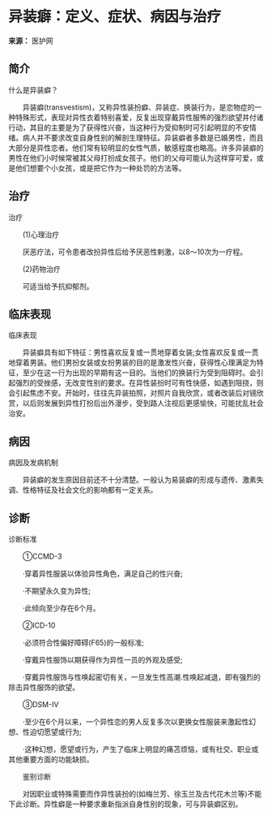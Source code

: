 # 异装癖：定义、症状、病因与治疗

**来源：** 医护网

## 简介

什么是异装癖？

　　异装癖(transvestism)，又称异性装扮癖、异装症、换装行为，是恋物症的一种特殊形式，表现对异性衣着特别喜爱，反复出现穿戴异性服怖的强烈欲望并付诸行动，其目的主要是为了获得性兴奋，当这种行为受抑制时可引起明显的不安情绪。病人并不要求改变自身性别的解剖生理特征。异装癖者多数是已婚男性，而且大部分是异性恋者。他们常有较明显的女性气质，敏感程度也略高。许多异装癖的男性在他们小时候常被其父母打扮成女孩子。他们的父母可能认为这样穿可爱，或是他们想要个小女孩，或是把它作为一种处罚的方法等。

## 治疗

治疗

　　(1)心理治疗

　　厌恶疗法，可令患者改扮异性后给予厌恶性剌激，以8～10次为一疗程。

　　(2)药物治疗

　　可适当给予抗抑郁剂。

## 临床表现

临床表现

　　异装癖具有如下特征：男性喜欢反复或一贯地穿着女装;女性喜欢反复或一贯地穿着男装。他们男扮女装或女扮男装的目的是激发性兴奋，获得性心理满足为特征，至少在这一行为出现的早期有这一目的。当他们的换装行为受到阻碍时。会引起强烈的受挫感，无改变性别的要求。在异性装扮时可有性快感，如遇到阻挠，则会引起焦虑不安。开始时，往往先异装拍照，对照片自我欣赏，或者改装后对镜欣赏，以后则发展到异性打扮后出外漫步，受到路人注视后更感愉快，可能扰乱社会治安。

## 病因

病因及发病机制

　　异装癖的发生原因目前还不十分清楚。一般认为易装癖的形成与遗传、激素失调、性格特征及社会文化的影响都有一定关系。

## 诊断

诊断标准

　　①CCMD-3

　　·穿着异性服装以体验异性角色，满足自己的性兴奋;

　　·不期望永久变为异性;

　　·此倾向至少存在6个月。

　　②ICD-10

　　·必须符合性偏好障碍(F65)的一般标准;

　　·穿戴异性服饰以期获得作为异性一员的外观及感受;

　　·穿戴异性服饰与性唤起密切有关，一旦发生性高潮.性唤起减退，即有强烈的除击异性服饰的欲望。

　　③DSM-Ⅳ

　　·至少在6个月以来，一个异性恋的男人反复多次以更换女性服装来激起性幻想、性迫切愿望或行为;

　　·这种幻想，愿望或行为，产生了临床上明显的痛苫烦恼，或有社交、职业或其他重要方面的功能缺损。

　　鉴别诊断

　　对因职业或特殊需要而作异性装扮的(如梅兰芳、徐玉兰及古代花木兰等)不能下此诊断。异性癖是一种要求重新指派自身性别的现象，可与异装癖区别。

